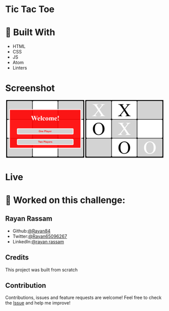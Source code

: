# Tic Tac Toe


# :hammer: Built With
* HTML
* CSS
* JS
* Atom
* Linters

# Screenshot
<img src='./screenshot.png'>

# Live 
[](https://rayan84.github.io/js---tic-tac-toe/)

#  :bust_in_silhouette: Worked on this challenge:
## Rayan Rassam
* Github:[@Rayan84](https://github.com/Rayan84)
* Twitter:[@Rayan65096267](https://twitter.com/Rayan65096267)
* LinkedIn:[@rayan rassam](https://www.linkedin.com/in/rayan-rassam-18a0a426/)

## Credits
This project was built from scratch[](https://www.theodinproject.com/courses/ruby-programming/lessons/bubble-sort)

## Contribution
Contributions, issues and feature requests are welcome!
Feel free to check the [Issue](https://github.com/Rayan84/Bubble_sort/issues) and help me improve!

